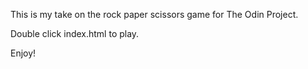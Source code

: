 This is my take on the rock paper scissors game for The Odin Project.

Double click index.html to play.

Enjoy!
